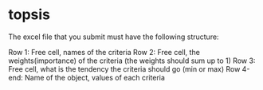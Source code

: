 # topsis

The excel file that you submit must have the following structure:

Row 1: Free cell, names of the criteria
Row 2: Free cell, the weights(importance) of the criteria (the weights should sum up to 1)
Row 3: Free cell, what is the tendency the criteria should go (min or max)
Row 4-end: Name of the object, values of each criteria
